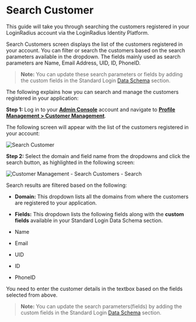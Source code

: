 # Search Customer

This guide will take you through searching the customers registered in your LoginRadius account via the LoginRadius Identity Platform.

Search Customers screen displays the list of the customers registered in your account. You can filter or search the customers based on the search parameters available in the dropdown. The fields mainly used as search parameters are Name, Email Address, UID, ID, PhoneID.

> **Note:** You can update these search parameters or fields by adding the custom fields in the Standard Login [Data Schema](/authentication/quick-start/standard-login/) section.

The following explains how you can search and manage the customers registered in your application:

**Step 1:** Log in to your <a href = https://adminconsole.loginradius.com/ target=_blank>**Admin Console**</a> account and navigate to <a href = https://adminconsole.loginradius.com/profile-management/customer-management/search-customers target=_blank>**Profile Management > Customer Management**</a>.

The following screen will appear with the list of the customers registered in your account:

![Search Customer](https://apidocs.lrcontent.com/images/Customer-Management---Search-Customers_10097628204cc8c7137.44155183.png "Search Customer")

**Step 2:** Select the domain and field name from the dropdowns and click the search button, as highlighted in the following screen:

![Customer Management - Search Customers - Search](https://apidocs.lrcontent.com/images/Customer-Management---Search-Customers---Search_30182628206679033d4.29904763.png "Customer Management - Search Customers - Search")

Search results are filtered based on the following:

- **Domain:** This dropdown lists all the domains from where the customers are registered to your application.

- **Fields:** This dropdown lists the following fields along with the **custom fields** available in your Standard Login Data Schema section.
- Name
- Email
- UID
- ID
- PhoneID

You need to enter the customer details in the textbox based on the fields selected from above.

> **Note:** You can update the search parameters(fields) by adding the custom fields in the Standard Login [Data Schema](/authentication/quick-start/standard-login/) section.
